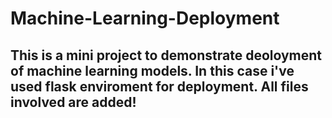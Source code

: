 # Machine-Learning-Deployment
## This is a mini project to demonstrate deoloyment of machine learning models. In this case i've used flask enviroment for deployment. All files involved are added!
